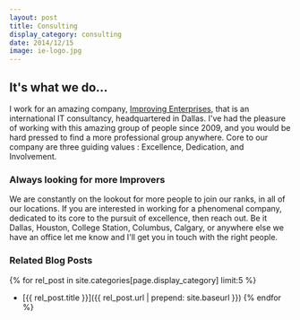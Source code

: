 ```yaml
---
layout: post
title: Consulting
display_category: consulting
date: 2014/12/15
image: ie-logo.jpg
---
```


## It's what we do...

I work for an amazing company, [Improving Enterprises](http://improving.com), that is an international IT consultancy, headquartered in Dallas.  I've had the pleasure of working with this amazing group of people since 2009, and you would be hard pressed to find a more professional group anywhere.  Core to our company are three guiding values : Excellence, Dedication, and Involvement.

### Always looking for more Improvers

We are constantly on the lookout for more people to join our ranks, in all of our locations.  If you are interested in working for a phenomenal company, dedicated to its core to the pursuit of excellence, then reach out.  Be it Dallas, Houston, College Station, Columbus, Calgary, or anywhere else we have an office let me know and I'll get you in touch with the right people.

### Related Blog Posts

{% for rel_post in site.categories[page.display_category] limit:5 %}
* [{{ rel_post.title }}]({{ rel_post.url | prepend: site.baseurl }})
{% endfor %}
